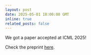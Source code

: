 ```yaml
---
layout: post
date: 2025-05-01 18:00:00 GMT
inline: true
related_posts: false
---
```


We got a paper accepted at ICML 2025!

Check the preprint [here](https://arxiv.org/abs/2407.14320).